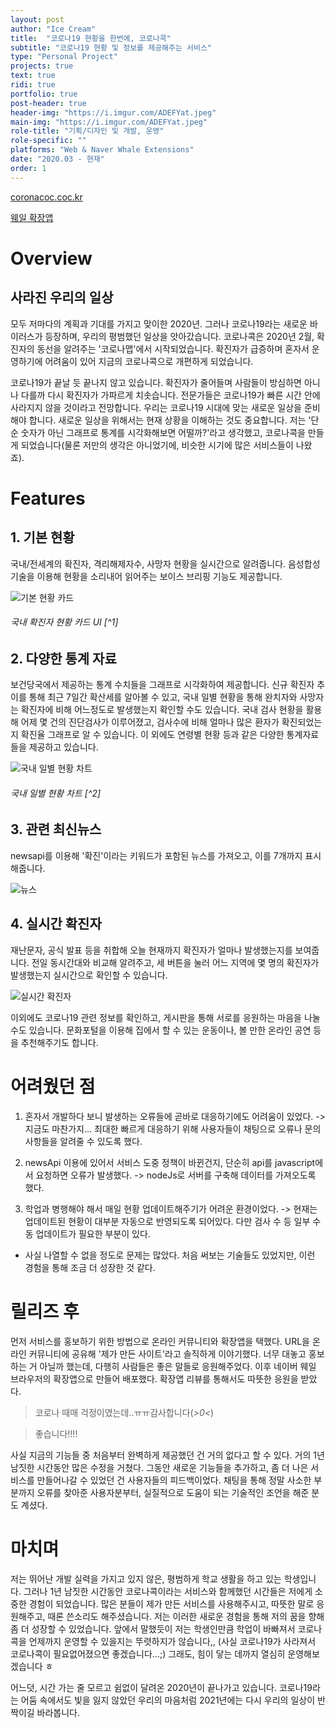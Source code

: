 ```yaml
---
layout: post
author: "Ice Cream"
title:  "코로나19 현황을 한번에, 코로나콕"
subtitle: "코로나19 현황 및 정보를 제공해주는 서비스"
type: "Personal Project"
projects: true
text: true
ridi: true
portfolio: true
post-header: true
header-img: "https://i.imgur.com/ADEFYat.jpeg"
main-img: "https://i.imgur.com/ADEFYat.jpeg"
role-title: "기획/디자인 및 개발, 운영"
role-specific: ""
platforms: "Web & Naver Whale Extensions"
date: "2020.03 - 현재"
order: 1
---
```



[coronacoc.coc.kr](http://corona.coc.kr)

[웨일 확장앱](https://store.whale.naver.com/detail/ogijmjpajefalgkkdloiaiiidgeaechn)

# Overview

## 사라진 우리의 일상

모두 저마다의 계획과 기대를 가지고 맞이한 2020년. 그러나 코로나19라는 새로운 바이러스가 등장하며, 우리의 평범했던 일상을 앗아갔습니다.
코로나콕은 2020년 2월, 확진자의 동선을 알려주는 '코로나맵'에서 시작되었습니다. 확진자가 급증하며 혼자서 운영하기에 어려움이 있어 지금의 코로나콕으로 개편하게 되었습니다.

코로나19가 끝날 듯 끝나지 않고 있습니다. 확진자가 줄어들며 사람들이 방심하면 아니나 다를까 다시 확진자가 가파르게 치솟습니다.
전문가들은 코로나19가 빠른 시간 안에 사라지지 않을 것이라고 전망합니다. 우리는 코로나19 시대에 맞는 새로운 일상을 준비해야 합니다.
새로운 일상을 위해서는 현재 상황을 이해하는 것도 중요합니다. 저는 '단순 숫자가 아닌 그래프로 통계를 시각화해보면 어떨까?'라고 생각했고, 코로나콕을 만들게 되었습니다(물론 저만의 생각은 아니었기에, 비슷한 시기에 많은 서비스들이 나왔죠).

# Features

## 1. 기본 현황

국내/전세계의 확진자, 격리해제자수, 사망자 현황을 실시간으로 알려줍니다.
음성합성 기술을 이용해 현황을 소리내어 읽어주는 보이스 브리핑 기능도 제공합니다.

![기본 현황 카드](https://i.imgur.com/HGvtPX8.png)

###### 국내 확진자 현황 카드 UI [^1]

## 2. 다양한 통계 자료

보건당국에서 제공하는 통계 수치들을 그래프로 시각화하여 제공합니다.
신규 확진자 추이를 통해 최근 7일간 확산세를 알아볼 수 있고, 국내 일별 현황을 통해 완치자와 사망자는 확진자에 비해 어느정도로 발생했는지 확인할 수도 있습니다. 국내 검사 현황을 활용해 어제 몇 건의 진단검사가 이루어졌고, 검사수에 비해 얼마나 많은 환자가 확진되었는지 확진율 그래프로 알 수 있습니다. 이 외에도 연령별 현황 등과 같은 다양한 통계자료들을 제공하고 있습니다.

![국내 일별 현황 차트](https://i.imgur.com/MntwdIi.png)

###### 국내 일별 현황 차트 [^2]


## 3. 관련 최신뉴스

newsapi를 이용해 '확진'이라는 키워드가 포함된 뉴스를 가져오고, 이를 7개까지 표시해줍니다.

![뉴스](https://i.imgur.com/SeqULxE.png)


## 4. 실시간 확진자

재난문자, 공식 발표 등을 취합해 오늘 현재까지 확진자가 얼마나 발생했는지를 보여줍니다. 전일 동시간대와 비교해 알려주고, 세 버튼을 눌러 어느 지역에 몇 명의 확진자가 발생했는지 실시간으로 확인할 수 있습니다.

![실시간 확진자](https://i.imgur.com/46XJcG3.png)

이외에도 코로나19 관련 정보를 확인하고, 게시판을 통해 서로를 응원하는 마음을 나눌 수도 있습니다.
문화포털을 이용해 집에서 할 수 있는 운동이나, 볼 만한 온라인 공연 등을 추천해주기도 합니다.



# 어려웠던 점

1. 혼자서 개발하다 보니 발생하는 오류들에 곧바로 대응하기에도 어려움이 있었다.
-> 지금도 마찬가지... 최대한 빠르게 대응하기 위해 사용자들이 채팅으로 오류나 문의사항들을 알려줄 수 있도록 했다.

2. newsApi 이용에 있어서 서비스 도중 정책이 바뀐건지, 단순히 api를 javascript에서 요청하면 오류가 발생했다.
-> nodeJs로 서버를 구축해 데이터를 가져오도록 했다.

3. 학업과 병행해야 해서 매일 현황 업데이트해주기가 어려운 환경이었다.
-> 현재는 업데이트된 현황이 대부분 자동으로 반영되도록 되어있다. 다만 검사 수 등 일부 수동 업데이트가 필요한 부분이 있다.

+ 사실 나열할 수 없을 정도로 문제는 많았다. 처음 써보는 기술들도 있었지만, 이런 경험을 통해 조금 더 성장한 것 같다.



# 릴리즈 후

먼저 서비스를 홍보하기 위한 방법으로 온라인 커뮤니티와 확장앱을 택했다.
URL을 온라인 커뮤니티에 공유해 '제가 만든 사이트'라고 솔직하게 이야기했다. 너무 대놓고 홍보하는 거 아닐까 했는데, 다행히 사람들은 좋은 말들로 응원해주었다.
이후 네이버 웨일 브라우저의 확장앱으로 만들어 배포했다. 확장앱 리뷰를 통해서도 따뜻한 응원을 받았다.

> 코로나 때매 걱정이였는데..ㅠㅠ감사합니다(*>0<*)

> 좋습니다!!!!

사실 지금의 기능들 중 처음부터 완벽하게 제공했던 건 거의 없다고 할 수 있다. 거의 1년 남짓한 시간동안 많은 수정을 거쳤다.
그동안 새로운 기능들을 추가하고, 좀 더 나은 서비스를 만들어나갈 수 있었던 건 사용자들의 피드백이었다.
채팅을 통해 정말 사소한 부분까지 오류를 찾아준 사용자분부터, 실질적으로 도움이 되는 기술적인 조언을 해준 분도 계셨다.


# 마치며

저는 뛰어난 개발 실력을 가지고 있지 않은, 평범하게 학교 생활을 하고 있는 학생입니다. 그러나 1년 남짓한 시간동안 코로나콕이라는 서비스와 함께했던 시간들은 저에게 소중한 경험이 되었습니다. 많은 분들이 제가 만든 서비스를 사용해주시고, 따뜻한 말로 응원해주고, 때론 쓴소리도 해주셨습니다. 저는 이러한 새로운 경험을 통해 저의 꿈을 향해 좀 더 성장할 수 있었습니다.
앞에서 말했듯이 저는 학생인만큼 학업이 바빠져서 코로나콕을 언제까지 운영할 수 있을지는 뚜렷하지가 않습니다,, (사실 코로나19가 사라져서 코로나콕이 필요없어졌으면 좋겠습니다...;) 그래도, 힘이 닿는 데까지 열심히 운영해보겠습니다 ㅎ

어느덧, 시간 가는 줄 모르고 쉼없이 달려온 2020년이 끝나가고 있습니다.
코로나19라는 어둠 속에서도 빛을 잃지 않았던 우리의 마음처럼 2021년에는 다시 우리의 일상이 반짝이길 바라봅니다.
